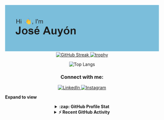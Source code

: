<div align="center">
  <a href="https://github.com/auyjos/auyjos">
    <img src="https://github.com/auyjos/auyjos/blob/main/header.png?raw=true" alt="MasterHead" />
  </a>
  
  <a href="https://git.io/streak-stats">
    <img src="https://streak-stats.demolab.com?user=auyjos&theme=radical&hide_border=true&mode=weekly" alt="GitHub Streak" />
  </a>
  
  <a href="https://github.com/ryo-ma/github-profile-trophy">
    <img src="https://github-profile-trophy.vercel.app/?username=auyjos&theme=monokai&-ma&row=2&column=3&no-bg=true&no-frame=true" alt="trophy" />
  </a>

  ![Top Langs](https://github-readme-stats.vercel.app/api/top-langs/?username=auyjos&theme=monokai)

  <h3 align="center">Connect with me:</h3>
  <p align="center">
    <a href="https://www.linkedin.com/in/jose-auyon/">
      <img src="https://cdn-icons-png.flaticon.com/512/174/174857.png" alt="LinkedIn" height="40" width="40" />
    </a>
    <a href="https://www.instagram.com/joseauco/">
      <img src="https://upload.wikimedia.org/wikipedia/commons/thumb/9/95/Instagram_logo_2022.svg/1200px-Instagram_logo_2022.svg.png" alt="Instagram" height="40" width="40" />
    </a>
  </p>
</div>

**Expand to view**
<details align="center">
  <summary><b>:zap: GitHub Profile Stat</b></summary>
  <img src="https://github-readme-stats.anuraghazra1.vercel.app/api?username=auyjos&theme=tokyonight&show_icons=true" />
</details>
<details align="center">
  <summary><b>⚡ Recent GitHub Activity</b></summary>
  <br/>
  <a href="https://github.com/auyjos/">
    <img alt="Jose's Activity Graph" src="https://github-readme-activity-graph.vercel.app/graph?username=auyjos&theme=tokyo-night" />
  </a>
  <br/>
</details>

<!---
auyjos/auyjos is a ✨ special ✨ repository because its `README.md` (this file) appears on your GitHub profile.
You can click the Preview link to take a look at your changes.
--->
